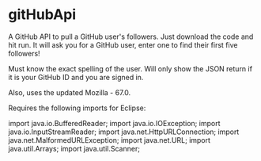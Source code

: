 # gitHubApi

A GitHub API to pull a GitHub user's followers. Just download the code and hit run.  It will ask you for a GitHub user, enter one to find their first five followers!

Must know the exact spelling of the user.  Will only show the JSON return if it is your GitHub ID and you are signed in.

Also, uses the updated Mozilla - 67.0.


Requires the following imports for Eclipse:

import java.io.BufferedReader;
import java.io.IOException;
import java.io.InputStreamReader;
import java.net.HttpURLConnection;
import java.net.MalformedURLException;
import java.net.URL;
import java.util.Arrays;
import java.util.Scanner;
